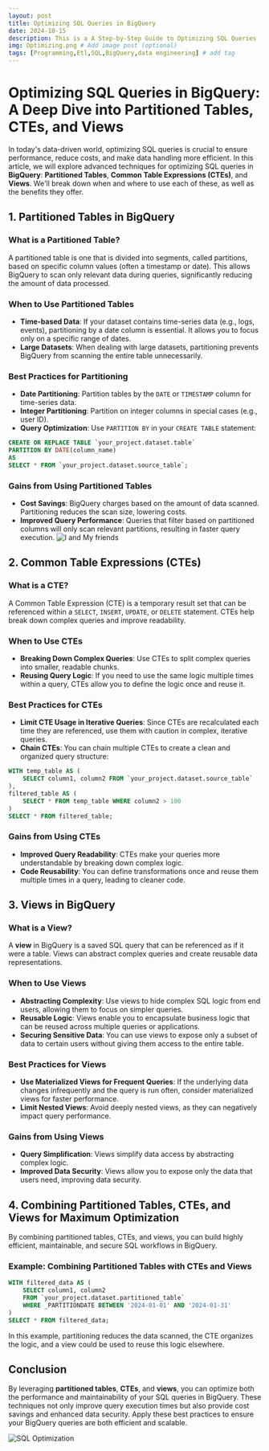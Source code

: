 ```yaml
---
layout: post
title: Optimizing SQL Queries in BigQuery
date: 2024-10-15
description: This is a A Step-by-Step Guide to Optimizing SQL Queries
img: Optimizing.png # Add image post (optional)
tags: [Programming,Etl,SQL,BigQuery,data engineering] # add tag
---
```

# Optimizing SQL Queries in BigQuery: A Deep Dive into Partitioned Tables, CTEs, and Views

In today's data-driven world, optimizing SQL queries is crucial to ensure performance, reduce costs, and make data handling more efficient. In this article, we will explore advanced techniques for optimizing SQL queries in **BigQuery**: **Partitioned Tables**, **Common Table Expressions (CTEs)**, and **Views**. We'll break down when and where to use each of these, as well as the benefits they offer.

## 1. Partitioned Tables in BigQuery

### What is a Partitioned Table?

A partitioned table is one that is divided into segments, called partitions, based on specific column values (often a timestamp or date). This allows BigQuery to scan only relevant data during queries, significantly reducing the amount of data processed.

### When to Use Partitioned Tables

- **Time-based Data**: If your dataset contains time-series data (e.g., logs, events), partitioning by a date column is essential. It allows you to focus only on a specific range of dates.
- **Large Datasets**: When dealing with large datasets, partitioning prevents BigQuery from scanning the entire table unnecessarily.
  
### Best Practices for Partitioning

- **Date Partitioning**: Partition tables by the `DATE` or `TIMESTAMP` column for time-series data.
- **Integer Partitioning**: Partition on integer columns in special cases (e.g., user ID).
- **Query Optimization**: Use `PARTITION BY` in your `CREATE TABLE` statement:
```sql
CREATE OR REPLACE TABLE `your_project.dataset.table`
PARTITION BY DATE(column_name)
AS
SELECT * FROM `your_project.dataset.source_table`;
```
  
### Gains from Using Partitioned Tables

- **Cost Savings**: BigQuery charges based on the amount of data scanned. Partitioning reduces the scan size, lowering costs.
- **Improved Query Performance**: Queries that filter based on partitioned columns will only scan relevant partitions, resulting in faster query execution.
![I and My friends]({{site.baseurl}}/assets/img/partition.png)
## 2. Common Table Expressions (CTEs)

### What is a CTE?

A Common Table Expression (CTE) is a temporary result set that can be referenced within a `SELECT`, `INSERT`, `UPDATE`, or `DELETE` statement. CTEs help break down complex queries and improve readability.

### When to Use CTEs

- **Breaking Down Complex Queries**: Use CTEs to split complex queries into smaller, readable chunks.
- **Reusing Query Logic**: If you need to use the same logic multiple times within a query, CTEs allow you to define the logic once and reuse it.
  
### Best Practices for CTEs

- **Limit CTE Usage in Iterative Queries**: Since CTEs are recalculated each time they are referenced, use them with caution in complex, iterative queries.
- **Chain CTEs**: You can chain multiple CTEs to create a clean and organized query structure:
```sql
WITH temp_table AS (
    SELECT column1, column2 FROM `your_project.dataset.source_table`
),
filtered_table AS (
    SELECT * FROM temp_table WHERE column2 > 100
)
SELECT * FROM filtered_table;
```

### Gains from Using CTEs

- **Improved Query Readability**: CTEs make your queries more understandable by breaking down complex logic.
- **Code Reusability**: You can define transformations once and reuse them multiple times in a query, leading to cleaner code.

## 3. Views in BigQuery

### What is a View?

A **view** in BigQuery is a saved SQL query that can be referenced as if it were a table. Views can abstract complex queries and create reusable data representations.

### When to Use Views

- **Abstracting Complexity**: Use views to hide complex SQL logic from end users, allowing them to focus on simpler queries.
- **Reusable Logic**: Views enable you to encapsulate business logic that can be reused across multiple queries or applications.
- **Securing Sensitive Data**: You can use views to expose only a subset of data to certain users without giving them access to the entire table.

### Best Practices for Views

- **Use Materialized Views for Frequent Queries**: If the underlying data changes infrequently and the query is run often, consider materialized views for faster performance.
- **Limit Nested Views**: Avoid deeply nested views, as they can negatively impact query performance.
  
### Gains from Using Views

- **Query Simplification**: Views simplify data access by abstracting complex logic.
- **Improved Data Security**: Views allow you to expose only the data that users need, improving data security.
  
## 4. Combining Partitioned Tables, CTEs, and Views for Maximum Optimization

By combining partitioned tables, CTEs, and views, you can build highly efficient, maintainable, and secure SQL workflows in BigQuery.

### Example: Combining Partitioned Tables with CTEs and Views

```sql
WITH filtered_data AS (
    SELECT column1, column2
    FROM `your_project.dataset.partitioned_table`
    WHERE _PARTITIONDATE BETWEEN '2024-01-01' AND '2024-01-31'
)
SELECT * FROM filtered_data;
```
In this example, partitioning reduces the data scanned, the CTE organizes the logic, and a view could be used to reuse this logic elsewhere.

## Conclusion

By leveraging **partitioned tables**, **CTEs**, and **views**, you can optimize both the performance and maintainability of your SQL queries in BigQuery. These techniques not only improve query execution times but also provide cost savings and enhanced data security. Apply these best practices to ensure your BigQuery queries are both efficient and scalable.

![SQL Optimization](https://example.com/sql-optimization.png)
